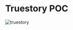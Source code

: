 # Truestory POC

![truestory](https://user-images.githubusercontent.com/32181645/123265042-ed1dd580-d4fa-11eb-8053-5ce10c5b794e.jpg)




